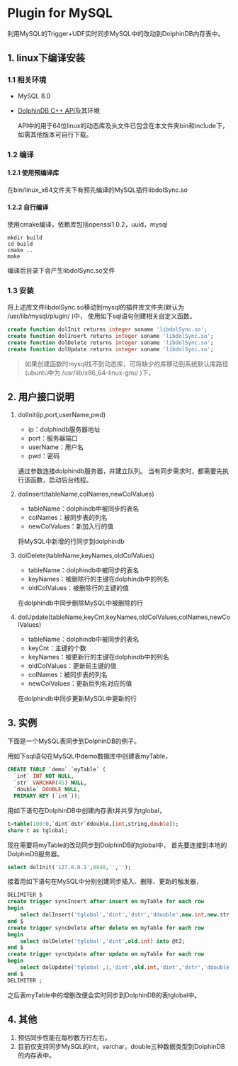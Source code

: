 # Plugin for MySQL

利用MySQL的Trigger+UDF实时同步MySQL中的改动到DolphinDB内存表中。

## 1. linux下编译安装

### 1.1 相关环境

+ MySQL 8.0

+ [DolphinDB C++ API](https://github.com/dolphindb/api-cplusplus)及其环境

	API中的用于64位linux的动态库及头文件已包含在本文件夹bin和include下，如需其他版本可自行下载。

### 1.2 编译

#### 1.2.1 使用预编译库

在bin/linux_x64文件夹下有预先编译的MySQL插件libdolSync.so

#### 1.2.2 自行编译

使用cmake编译，依赖库包括openssl1.0.2，uuid，mysql

```shell
mkdir build
cd build
cmake ..
make
```

编译后目录下会产生libdolSync.so文件

### 1.3 安装

将上述库文件libdolSync.so移动到mysql的插件库文件夹(默认为 /usr/lib/mysql/plugin/ )中，
使用如下sql语句创建相关自定义函数。

```sql
create function dolInit returns integer soname 'libdolSync.so';
create function dolInsert returns integer soname 'libdolSync.so';
create function dolDelete returns integer soname 'libdolSync.so';
create function dolUpdate returns integer soname 'libdolSync.so';
```

>如果创建函数时mysql找不到动态库，可将缺少的库移动到系统默认库路径(ubuntu中为 /usr/lib/x86_64-linux-gnu/ )下。

## 2. 用户接口说明

1. dolInit(ip,port,userName,pwd)
    + ip：dolphindb服务器地址
    + port：服务器端口
    + userName：用户名
    + pwd：密码

    通过参数连接dolphindb服务器，并建立队列。
    当有同步需求时，都需要先执行该函数，启动后台线程。
2. dolInsert(tableName,colNames,newColValues)
    + tableName：dolphindb中被同步的表名
    + colNames：被同步表的列名
    + newColValues：新加入行的值

    将MySQL中新增的行同步到dolphindb

3. dolDelete(tableName,keyNames,oldColValues)
    + tableName：dolphindb中被同步的表名
    + keyNames：被删除行的主键在dolphindb中的列名
    + oldColValues：被删除行的主键的值

    在dolphindb中同步删除MySQL中被删除的行

4. dolUpdate(tableName,keyCnt,keyNames,oldColValues,colNames,newColValues)
    + tableName：dolphindb中被同步的表名
    + keyCnt：主键的个数
    + keyNames：被更新行的主键在dolphindb中的列名
    + oldColValues：更新前主键的值
    + colNames：被同步表的列名
    + newColValues：更新后列名对应的值

    在dolphindb中同步更新MySQL中更新的行

## 3. 实例

下面是一个MySQL表同步到DolphinDB的例子。

用如下sql语句在MySQL中demo数据库中创建表myTable，

```sql
CREATE TABLE `demo`.`myTable` (
  `int` INT NOT NULL,
  `str` VARCHAR(45) NULL,
  `double` DOUBLE NULL,
  PRIMARY KEY (`int`));
```
用如下语句在DolphinDB中创建内存表t并共享为tglobal，

```sql
t=table(100:0,`dint`dstr`ddouble,[int,string,double]);
share t as tglobal;
```

现在需要将myTable的改动同步到DolphinDB的tglobal中，
首先要连接到本地的DolphinDB服务器。
```sql
select dolInit('127.0.0.1',8848,'','');
```
接着用如下语句在MySQL中分别创建同步插入、删除、更新的触发器，
```sql
DELIMITER $
create trigger syncInsert after insert on myTable for each row
begin
	select dolInsert('tglobal','dint','dstr','ddouble',new.int,new.str,new.double) into @t1;
end $
create trigger syncDelete after delete on myTable for each row
begin
	select dolDelete('tglobal','dint',old.int) into @t2;
end $
create trigger syncUpdate after update on myTable for each row
begin
	select dolUpdate('tglobal',1,'dint',old.int,'dint','dstr','ddouble',new.int,new.str,new.double) into @t3;
end $
DELIMITER ;
```
之后表myTable中的增删改便会实时同步到DolphinDB的表tglobal中。

## 4. 其他

1. 预估同步性能在每秒数万行左右。
2. 目前仅支持同步MySQL的int，varchar，double三种数据类型到DolphinDB的内存表中。
